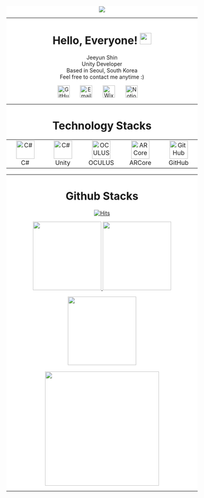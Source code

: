 <div style="heght:100%; weight:100%; background-color: white">

<div align="center"> <img src = https://capsule-render.vercel.app/api?type=slice&color=auto&height=160&section=header&text=Hi!%20I'm%20Jeeyun!&fontAlign=50&fontAlignY=70&fontSize=90&fontColor=000000> </div>

---
<div align="center">

# Hello, Everyone! <img src="https://raw.githubusercontent.com/MartinHeinz/MartinHeinz/master/wave.gif" width="30px">
Jeeyun Shin<br>
Unity Developer<br>
Based in Seoul, South Korea<br>
Feel free to contact me anytime :)<br>
</div>
<p align="center">
  <a href="https://blog.naver.com/punky_rocker/"><img width="32px" alt="GitHub Blog" title="GitHub Blog" src="https://user-images.githubusercontent.com/105025984/191937107-2468ca7d-19ca-4b20-8990-b29eb3aaec43.png"/></a>
  &#8287;&#8287;&#8287;&#8287;&#8287;
  <a href="mailto:jeeyunshin@gmail.com"><img width="32px" alt="Email" title="Send Email" src="https://user-images.githubusercontent.com/87287709/191726139-49455a2a-25e8-4809-9845-13cba8926343.png"/></a>
  &#8287;&#8287;&#8287;&#8287;&#8287;
  <a href="https://jeeyunshin.wixsite.com/portfolio/"><img width="32px" alt="Wixsite" title="Wixsite" src="https://user-images.githubusercontent.com/105025984/192945010-760277ed-388d-4f5c-9997-5442b5b830ce.png"/></a>
  &#8287;&#8287;&#8287;&#8287;&#8287;
  <a href="https://www.notion.so/BUMBALL_MAKER-b81e0c5ec9de49219f71df747440bbb2"><img width="32px" alt="Notion" title="Notion" src="https://user-images.githubusercontent.com/87287709/191731335-a0759d06-6d22-4714-a7bc-55c7db8fc5e0.png"></a>
  &#8287;&#8287;&#8287;&#8287;&#8287;

</p>

---
<div align="center">

# Technology Stacks

</div>
<table align=center>
  <tr>
    <td align="center" width="96">
      <a href="#macropower-tech">
        <img src="https://user-images.githubusercontent.com/87287709/191778468-58f092e8-2de5-40cf-ae6e-0b58dcd02afe.svg" width="48" height="48" alt="C#" />
      </a>
      <br>C#
    </td>
    <td align="center" width="96">
      <a href="#macropower-tech">
        <img src="https://user-images.githubusercontent.com/105025984/193231494-f823b977-e80d-42e4-897f-ac0e90d72b5c.png" width="48" height="48" alt="C#" />
      </a>
      <br>Unity
    </td>
    <td align="center"  width="96">
      <a href="#macropower-tech">
        <img src="https://user-images.githubusercontent.com/87287709/191783843-e6488ef6-87de-4076-9e04-681bdca04469.svg" width="48" height="48" alt="OCULUS" />
      </a>
      <br>OCULUS
    </td>
    <td align="center" width="96">
      <a href="#macropower-tech">
        <img src="https://user-images.githubusercontent.com/87287709/191784318-c271a788-3a10-4b05-8494-3e4c52e80978.png" width="48" height="48" alt="ARCore" />
      </a>
      <br>ARCore
    </td>
    <td align="center" width="96">
      <a href="#macropower-tech" >
        <img src="https://user-images.githubusercontent.com/105025984/193231668-d03bc031-d605-4d9d-9c8e-c628c7f4985e.png" width="48" height="48" alt="GitHub" />
      </a>
      <br>GitHub
    </td>
  </tr>
</table>

---
<div align="center">

# Github Stacks
  
</div>  
<div align=center>  

[![Hits](https://hits.seeyoufarm.com/api/count/incr/badge.svg?url=https%3A%2F%2Fgithub.com%2Flyricaljy&count_bg=%23A3DCBE&title_bg=%23000000&icon=github.svg&icon_color=%23FFFFFF&title=Visit+Count&edge_flat=true)](https://hits.seeyoufarm.com)<br/>

</div>

<p align = center>
 <a href="https://bumball-maker.github.io/">
  <img height="180em" src="https://github-readme-stats.vercel.app/api?username=lyricaljy&show_icons=true&include_all_commits=true&bg_color=30,A3DCBE,A3DCBE&title_color=fff&text_color=fff">
<img height="180em" src="https://github-readme-stats.vercel.app/api/top-langs/?username=lyricaljy&layout=compact&bg_color=30,A3DCBE,A3DCBE&title_color=fff&text_color=fff">
</a></p>

<p align = "center">
 <img height="180em" src="https://github-readme-streak-stats.herokuapp.com/?user=lyricaljy&show_icons=true&locale=en&layout=compact&theme=radical&line_height=0"/>
 <br></br>
 <img height="300em" src="https://activity-graph.herokuapp.com/graph?username=lyricaljy&theme=redical">
</p> 

---
</div>
